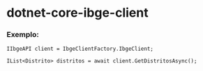 # dotnet-core-ibge-client

### Exemplo:

```
IIbgeAPI client = IbgeClientFactory.IbgeClient;

IList<Distrito> distritos = await client.GetDistritosAsync();
```
